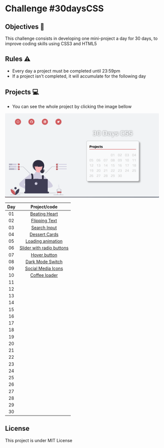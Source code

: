 # Challenge #30daysCSS 

## Objectives 🎯
This challenge consists in developing one mini-project a day for 30 days, to improve coding skills using CSS3 and HTML5

## Rules ⚠️
- Every day a project must be completed until 23:59pm
- If a project isn't completed, it will accumulate for the following day

## Projects 💻

- You can see the whole project by clicking the image bellow

[<img src="./assets/landing-page.png" width="800px"/>](https://30daysofcss-driellyps.vercel.app/)

|Day|Project/code|
|:--:|:--:|
|01|[Beating Heart](https://github.com/driellyps/30daysCSS/tree/master/projects/day01)|
|02|[Flipping Text](https://github.com/driellyps/30daysCSS/tree/master/projects/day02)|
|03|[Search Input](https://github.com/driellyps/30daysCSS/tree/master/projects/day03)|
|04|[Dessert Cards](https://github.com/driellyps/30daysCSS/tree/master/projects/day04)|
|05|[Loading animation](https://github.com/driellyps/30daysCSS/tree/master/projects/day05)|
|06|[Slider with radio buttons](https://github.com/driellyps/30daysCSS/tree/master/projects/day06)|
|07|[Hover button](https://github.com/driellyps/30daysCSS/tree/master/projects/day07)|
|08|[Dark Mode Switch](https://github.com/driellyps/30daysCSS/tree/master/projects/day08)|
|09|[Social Media Icons](https://github.com/driellyps/30daysCSS/tree/master/projects/day09)|
|10|[Coffee loader](https://github.com/driellyps/30daysCSS/tree/master/projects/day10)|
|11|[]()|
|12|[]()|
|13|[]()|
|14|[]()|
|15|[]()|
|16|[]()|
|17|[]()|
|18|[]()|
|19|[]()|
|20|[]()|
|21|[]()|
|22|[]()|
|23|[]()|
|24|[]()|
|25|[]()|
|26|[]()|
|27|[]()|
|28|[]()|
|29|[]()|
|30|[]()|



## License
This project is under MIT License
